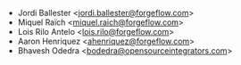 - Jordi Ballester \<<jordi.ballester@forgeflow.com>\>
- Miquel Raïch \<<miquel.raich@forgeflow.com>\>
- Lois Rilo Antelo \<<lois.rilo@forgeflow.com>\>
- Aaron Henriquez \<<ahenriquez@forgeflow.com>\>
- Bhavesh Odedra \<<bodedra@opensourceintegrators.com>\>
